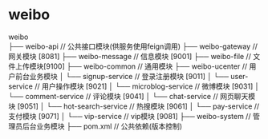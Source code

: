 # weibo


weibo     
├── weibo-api 			  // 公共接口模块(供服务使用feign调用)
├── weibo-gateway         // 网关模块 [8081]
├── weibo-message         // 信息模块 [9001]
├── weibo-file            // 文件上传模块[9100]
├── weibo-common          // 通用模块
├── weibo-ucenter         // 用户前台业务模块
│       └── signup-service                    // 登录注册模块 [9011]
│       └── user-service                      // 用户操作模块 [9021]
│       └── microblog-service                 // 微博模块 [9031]
│       └── comment-service                   // 评论模块 [9041]
│		└── chat-service                      // 网页聊天模块 [9051]
│		└── hot-search-service                // 热搜模块 [9061]
│		└── pay-service                       // 支付模块 [9071]
│		└── vip-service                	      // vip模块 [9081]
├── weibo-system          // 管理员后台业务模块
├── pom.xml               // 公共依赖(版本控制)